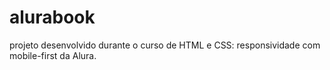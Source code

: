 # alurabook
projeto desenvolvido durante o curso de HTML e CSS: responsividade com mobile-first da Alura.
